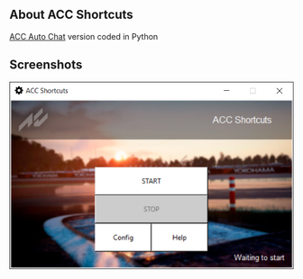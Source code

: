 ## About ACC Shortcuts

[ACC Auto Chat](/../../../acc-autochat) version coded in Python

## Screenshots

![screenshot](/screenshot.jpg)
